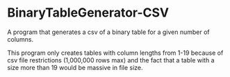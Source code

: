 # BinaryTableGenerator-CSV
A program that generates a csv of a binary table for a given number of columns.

This program only creates tables with column lengths from 1-19 because of csv file restrictions (1,000,000 rows max) and the fact that a table with a size more than 19 would be massive in file size.
